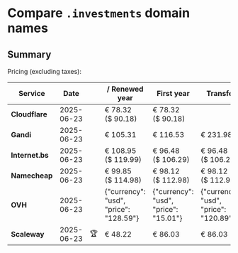 # Compare `.investments` domain names

## Summary

Pricing (excluding taxes):

| Service | Date |  | / Renewed year | First year | Transfer | Restoration |
|--|--|--|--|--|--|--|
| **Cloudflare** | 2025-06-23 |  | € 78.32<br>($ 90.18) | € 78.32<br>($ 90.18) |  |  |
| **Gandi** | 2025-06-23 |  | € 105.31 | € 116.53 | € 231.98 | € 149.03 |
| **Internet.bs** | 2025-06-23 |  | € 108.95<br>($ 119.99) | € 96.48<br>($ 106.29) | € 96.48<br>($ 106.29) | € 319.69<br>($ 352.19) |
| **Namecheap** | 2025-06-23 |  | € 99.85<br>($ 114.98) | € 98.12<br>($ 112.98) | € 98.12<br>($ 112.98) |  |
| **OVH** | 2025-06-23 |  | {"currency": "usd", "price": "128.59"} | {"currency": "usd", "price": "15.01"} | {"currency": "usd", "price": "120.89"} |  |
| **Scaleway** | 2025-06-23 | 🏆 | € 48.22 | € 86.03 | € 86.03 | € 95.96 |
